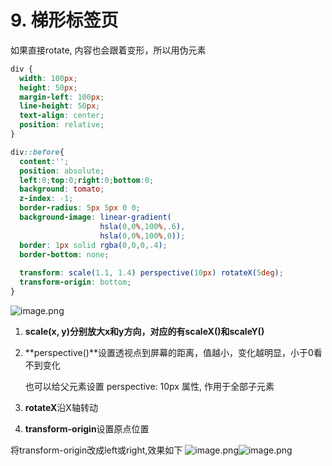 # 9. 梯形标签页

如果直接rotate, 内容也会跟着变形，所以用伪元素
```css
div {
  width: 100px;
  height: 50px;
  margin-left: 100px;
  line-height: 50px;
  text-align: center;
  position: relative;
}

div::before{
  content:'';
  position: absolute;
  left:0;top:0;right:0;bottom:0;
  background: tomato;
  z-index: -1;
  border-radius: 5px 5px 0 0;
  background-image: linear-gradient(
                    hsla(0,0%,100%,.6),
                    hsla(0,0%,100%,0));
  border: 1px solid rgba(0,0,0,.4);
  border-bottom: none;
  
  transform: scale(1.1, 1.4) perspective(10px) rotateX(5deg);
  transform-origin: bottom; 
}
```
![image.png](https://cdn.nlark.com/yuque/0/2020/png/1753813/1600777279847-a851191c-8b09-40da-b2f4-52a512ad4ed4.png#align=left&display=inline&height=83&margin=%5Bobject%20Object%5D&name=image.png&originHeight=114&originWidth=234&size=5831&status=done&style=none&width=170)

1. **scale(x, y)**分别放大x和y方向，对应的有**scaleX()**和**scaleY()**
1. **perspective()**设置透视点到屏幕的距离，值越小，变化越明显，小于0看不到变化

      也可以给父元素设置 perspective: 10px 属性, 作用于全部子元素

3. **rotateX**沿X轴转动
3. **transform-origin**设置原点位置



将transform-origin改成left或right,效果如下
![image.png](https://cdn.nlark.com/yuque/0/2020/png/1753813/1600777666242-100fc383-0b46-4ac2-be03-36585c7c99b6.png#align=left&display=inline&height=75&margin=%5Bobject%20Object%5D&name=image.png&originHeight=149&originWidth=299&size=7404&status=done&style=none&width=149.5)![image.png](https://cdn.nlark.com/yuque/0/2020/png/1753813/1600777714713-16bf059c-1eaa-40f4-86e0-3d4d848f0fea.png#align=left&display=inline&height=71&margin=%5Bobject%20Object%5D&name=image.png&originHeight=142&originWidth=267&size=6827&status=done&style=none&width=133.5)
